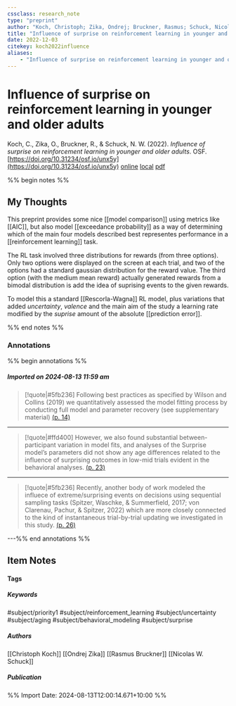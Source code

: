 ```yaml
---
cssclass: research_note
type: "preprint"
author: "Koch, Christoph; Zika, Ondrej; Bruckner, Rasmus; Schuck, Nicolas W."
title: "Influence of surprise on reinforcement learning in younger and older adults"
date: 2022-12-03
citekey: koch2022influence
aliases: 
    - "Influence of surprise on reinforcement learning in younger and older adults"
---
```


# Influence of surprise on reinforcement learning in younger and older adults

Koch, C., Zika, O., Bruckner, R., & Schuck, N. W. (2022). _Influence of surprise on reinforcement learning in younger and older adults_. OSF. [https://doi.org/10.31234/osf.io/unx5y](https://doi.org/10.31234/osf.io/unx5y)
[online](http://zotero.org/users/7162438/items/CUQH2DSD) [local](zotero://select/library/items/CUQH2DSD) [pdf](file:///home/gjc216/Zotero/storage/F4GCQT4R/Koch%20et%20al.%20-%202022%20-%20Influence%20of%20surprise%20on%20reinforcement%20learning%20in.pdf)
 

 
%% begin notes %%

## My Thoughts

This preprint provides some nice [[model comparison]] using metrics like [[AIC]], but also model [[exceedance probability]] as a way of determining which of the main four models described best representes performance in a [[reinforcement learning]] task.

The RL task involved three distributions for rewards (from three options). Only two options were displayed on the screen at each trial, and two of the options had a standard gaussian distribution for the reward value. The third option (with the medium mean reward) actually generated rewards from a bimodal distribution is add the idea of suprising events to the given rewards.

To model this a standard [[Rescorla-Wagna]] RL model, plus variations that added _uncertainty_, _valence_ and the main aim of the study a learning rate modified by the _suprise_ amount of the absolute [[prediction error]].

%% end notes %%

### Annotations

%% begin annotations %%

##### Imported on 2024-08-13 11:59 am
>[!quote|#5fb236]
>Following best practices as specified by Wilson and Collins (2019) we quantitatively assessed the model fitting process by conducting full model and parameter recovery (see supplementary material) [(p. 14)](zotero://open-pdf/library/items/F4GCQT4R?page=14&annotation=E486VKPQ)

---
>[!quote|#ffd400]
>However, we also found substantial between-participant variation in model fits, and analyses of the Surprise model’s parameters did not show any age differences related to the influence of surprising outcomes in low-mid trials evident in the behavioral analyses. [(p. 23)](zotero://open-pdf/library/items/F4GCQT4R?page=23&annotation=VDBMRUIM)

---
>[!quote|#5fb236]
>Recently, another body of work modeled the influece of extreme/surprising events on decisions using sequential sampling tasks (Spitzer, Waschke, & Summerfield, 2017; von Clarenau, Pachur, & Spitzer, 2022) which are more closely connected to the kind of instantaneous trial-by-trial updating we investigated in this study. [(p. 26)](zotero://open-pdf/library/items/F4GCQT4R?page=26&annotation=YEIA7KG7)

---%% end annotations %%

## Item Notes

#### Tags

##### Keywords

#subject/priority1 #subject/reinforcement_learning #subject/uncertainty #subject/aging #subject/behavioral_modeling #subject/surprise

##### Authors

[[Christoph Koch]] [[Ondrej Zika]] [[Rasmus Bruckner]] [[Nicolas W. Schuck]]

##### Publication




%% Import Date: 2024-08-13T12:00:14.671+10:00 %%
